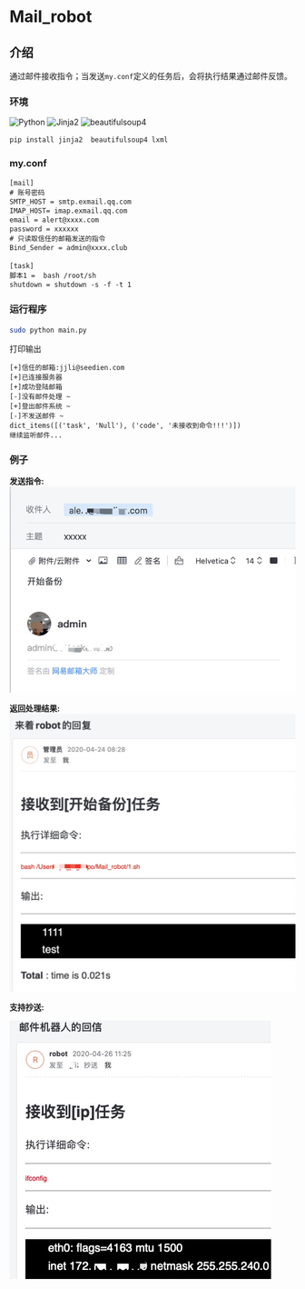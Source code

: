 # Mail_robot

## 介绍

通过邮件接收指令；当发送`my.conf`定义的任务后，会将执行结果通过邮件反馈。

### 环境

![Python](https://img.shields.io/badge/python-3.6+-blue.svg?style=plastic)
![Jinja2](https://img.shields.io/badge/Jinja2-2.11.2+-blue.svg?style=plastic)
![beautifulsoup4](https://img.shields.io/badge/beautifulsoup4-4.9.0+-blue.svg?style=plastic)

```bash
pip install jinja2  beautifulsoup4 lxml
```

### my.conf

```mail
[mail]
# 账号密码
SMTP_HOST = smtp.exmail.qq.com
IMAP_HOST= imap.exmail.qq.com
email = alert@xxxx.com
password = xxxxxx
# 只读取信任的邮箱发送的指令
Bind_Sender = admin@xxxx.club

[task]
脚本1 =  bash /root/sh
shutdown = shutdown -s -f -t 1
```

### 运行程序

```bash
sudo python main.py
```

打印输出

```log
[+]信任的邮箱:jjli@seedien.com
[+]已连接服务器
[+]成功登陆邮箱
[-]没有邮件处理 ~
[+]登出邮件系统 ~
[-]不发送邮件 ~
dict_items([('task', 'Null'), ('code', '未接收到命令!!!')])
继续监听邮件...
```

### 例子

**发送指令:**
![发送](doc/send.jpeg)

**返回处理结果:**
![返回](doc/return.jpeg)


**支持抄送:**

![cc](doc/cc.jpeg)
